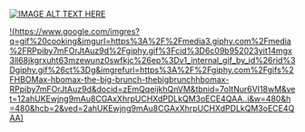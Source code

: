 [![IMAGE ALT TEXT HERE](https://i.ytimg.com/vi/rqsyTI5KQb8/hq720.jpg?sqp=-oaymwEcCNAFEJQDSFXyq4qpAw4IARUAAIhCGAFwAcABBg==&rs=AOn4CLDbzuEcR1Ck2x3WWlyC6M8FLJCIeg)](https://www.youtube.com/watch?v=rqsyTI5KQb8&ab_channel=NationalGeographic)

[!(https://www.google.com/imgres?q=gif%20cooking&imgurl=https%3A%2F%2Fmedia3.giphy.com%2Fmedia%2FRPpiby7mFOrJtAuz9d%2Fgiphy.gif%3Fcid%3D6c09b952023yit14mgx3ll68jkgrxuht63mzewunz0swfkjc%26ep%3Dv1_internal_gif_by_id%26rid%3Dgiphy.gif%26ct%3Dg&imgrefurl=https%3A%2F%2Fgiphy.com%2Fgifs%2FHBOMax-hbomax-the-big-brunch-thebigbrunchhbomax-RPpiby7mFOrJtAuz9d&docid=zEmQqeijkhQnVM&tbnid=7oItNur6VI18wM&vet=12ahUKEwjng9mAu8CGAxXhrpUCHXdPDLkQM3oECE4QAA..i&w=480&h=480&hcb=2&ved=2ahUKEwjng9mAu8CGAxXhrpUCHXdPDLkQM3oECE4QAA)](https://www.google.com/imgres?q=gif%20cooking&imgurl=https%3A%2F%2Fmedia3.giphy.com%2Fmedia%2FRPpiby7mFOrJtAuz9d%2Fgiphy.gif%3Fcid%3D6c09b952023yit14mgx3ll68jkgrxuht63mzewunz0swfkjc%26ep%3Dv1_internal_gif_by_id%26rid%3Dgiphy.gif%26ct%3Dg&imgrefurl=https%3A%2F%2Fgiphy.com%2Fgifs%2FHBOMax-hbomax-the-big-brunch-thebigbrunchhbomax-RPpiby7mFOrJtAuz9d&docid=zEmQqeijkhQnVM&tbnid=7oItNur6VI18wM&vet=12ahUKEwjng9mAu8CGAxXhrpUCHXdPDLkQM3oECE4QAA..i&w=480&h=480&hcb=2&ved=2ahUKEwjng9mAu8CGAxXhrpUCHXdPDLkQM3oECE4QAA)
